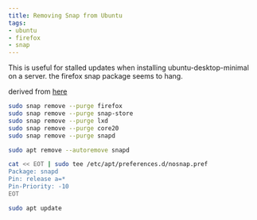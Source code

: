```yaml
---
title: Removing Snap from Ubuntu
tags:
- ubuntu
- firefox
- snap
---
```



This is useful for stalled updates when installing ubuntu-desktop-minimal on a server.  the firefox snap package seems to hang.

derived from [here](https://www.debugpoint.com/remove-snap-ubuntu/)

```bash
sudo snap remove --purge firefox
sudo snap remove --purge snap-store
sudo snap remove --purge lxd
sudo snap remove --purge core20
sudo snap remove --purge snapd

sudo apt remove --autoremove snapd

cat << EOT | sudo tee /etc/apt/preferences.d/nosnap.pref
Package: snapd
Pin: release a=*
Pin-Priority: -10
EOT

sudo apt update
```